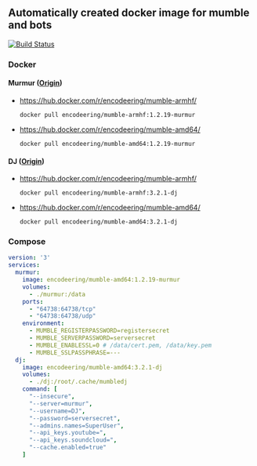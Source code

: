 ## Automatically created docker image for mumble and bots

[![Build Status](https://travis-ci.org/encodeering/docker-mumble.svg?branch=master)](https://travis-ci.org/encodeering/docker-mumble)

### Docker

#### Murmur ([Origin](https://github.com/containerly/library/tree/master/library/murmur))

- https://hub.docker.com/r/encodeering/mumble-armhf/

    ```docker pull encodeering/mumble-armhf:1.2.19-murmur```

- https://hub.docker.com/r/encodeering/mumble-amd64/

    ```docker pull encodeering/mumble-amd64:1.2.19-murmur```

#### DJ ([Origin](https://github.com/matthieugrieger/mumbledj))

- https://hub.docker.com/r/encodeering/mumble-armhf/

    ```docker pull encodeering/mumble-armhf:3.2.1-dj```

- https://hub.docker.com/r/encodeering/mumble-amd64/

    ```docker pull encodeering/mumble-amd64:3.2.1-dj```

### Compose

```yml
version: '3'
services:
  murmur:
    image: encodeering/mumble-amd64:1.2.19-murmur
    volumes:
      - ./murmur:/data
    ports:
      - "64738:64738/tcp"
      - "64738:64738/udp"
    environment:
      - MUMBLE_REGISTERPASSWORD=registersecret
      - MUMBLE_SERVERPASSWORD=serversecret
      - MUMBLE_ENABLESSL=0 # /data/cert.pem, /data/key.pem
      - MUMBLE_SSLPASSPHRASE=---
  dj:
    image: encodeering/mumble-amd64:3.2.1-dj
    volumes:
      - ./dj:/root/.cache/mumbledj
    command: [
      "--insecure",
      "--server=murmur",
      "--username=DJ",
      "--password=serversecret",
      "--admins.names=SuperUser",
      "--api_keys.youtube=",
      "--api_keys.soundcloud=",
      "--cache.enabled=true"
    ]
```